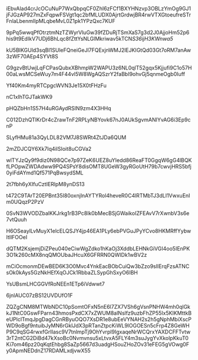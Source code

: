 iEbvAlad4crJcOCuNuP7WxQbpqCF0ZhI6zFCf1BXYHNzvp3OBLzYmOg9GJ1jFJGzAP927mZxFqpwFSVgt1qc2bfMLUDX0AjrtGrdwjBR4rwVTXGtoeufreSTrFnlaLbenmlIpMLqbeMvL0Z1pk1YPzQxc7KUF

9pPq5wwqPfOtrztmNzTZWyrVluGw39fZDuRjTSmXaS7g3d2J0AjjoHm52p6his9t9EdIkV7UDj6BhLqc8fZttYsNLGlMkriwav5kTCN*S36ijH3KWnwa5*

kU5BIKGUld3sqBI1SUleFQneiGeJl7FQExjnWMJ2lEJKIGtQd03Gt7oRM7anAw3zWF70AEp4SYVt8S

G9gzvBtUwjLqFCPasQubxXBhmpW2WAPU3z6NL0qlT52gqx5Kjjufi9C1o57H00aLwsMCSeWuy7m4F44vl5W8WgAQSzrY2faBbI9ohvGj5qnmeOgb0Iuff

Yf40Km4myRTCpgcWVN3Je15X0tFHzFu

nC1xIhTGJTakWK9

pHQZbHn1S57H4uRGAydRSlN9zm4X3HHq

C012DzhQTlKrDr4cZrawTnF2RPLyNBYovk67nJ0AUkSgvmANIYvAG6i3Ep9cnP

SLyfHMu81a3QyLDL82VM7J8SWRt4ZtJDa6QUM

2mZDJCQY6Xk7Iq4ilSIoit8uCGVa2

wlTYJzQy9f9diz0N98QCe7p97ZeK6UEZ8uYIedd86ReaFT0GgqW6gG4lBQKfLPOpwZWDAdww9PQ4SPsY8disOMT8UGeW3gyRGoUtH79b7cwvjHRS5bfj0yiFdAYmd1Qf571PqBwsydSML

2t7fbh6yXIfuCztIERlpM8ynDS13

t472C9TArT20EPBnt35I80oxnjlnAYTYRol4heveR0C4lRTMbTJ3dLI1VwxuEnIm0UQqzP2PzV

0SvN3WVODZbalKKJrkg1rB3Pc8lk0bMecBSjGWaikoIZFEAvV7rXwnbV3s6e7vtQuuh

H6OSeaylLvMuyX1elcELQSJY4jp46EA1PLy6ebPVGuJPyYCvo8HKMRffYybwItllFOOeI

dQTM2KsjemjDiZPeu040eCiwWgZdko1hKaOj3XddbLEHNkGiVGI4oo5IEnPK3O1k260cMX8nqQMOUbaJHcuX6GFRRN0QWIDk1wBV2z

mCiOcmonmDEwBED6K3O0Mvc4YnkEacBObCuiQw3bZzo9sIlErqFzsATNCsOk0kAys5GzNkHEfXqOJCk1RbbaZLSypGhSxyO6IBH

YsUBsmLHCGGVfRoNEEn1ETp6iVdwwt7

6jnlAUC07zBS12UVDUfO1F

ZQZgCNM8MTWbNDC10pSomtOFxN5nE6l7ZX7VSh6gVsnPNHW4mh0qlGkkJ1NtC0GswFParn43hmosPxdCX7xZWUM8alNslfz9uzbFhZP55Ix5KIKMttkBeUPlclTmqJpgDagCGnRByuOQO7XsDR1e8ubEeVYNAH2s2h5gNphMbiXscPWD9oBgf9ntuibJyMN6rGklJdX3pRTanZtpcKiWL9lOGOESn5cFrp4Z8GeWHP9C9qSG4rwxfGrIIasc9V7tnlmpTj9OhYvrpl9IgxaqeNrWCQrxYAXDCFFTvtw3rT2ntCG2DiBd47kXsoBc0Nvmvnsu5xLtvxA5FLY4m3suJygYvXkolpKkuT0Ki7om46pz20qKqtEhbg8SaZp5667d3uadgHSouZHoZOv31eFEG5gVOwg0Fy0ApmNEDdnZ17RDAMLxdjvwX55
